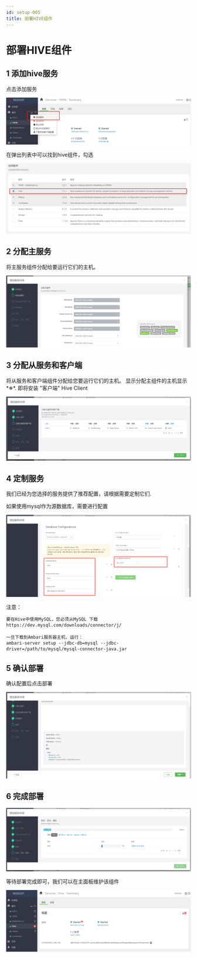 ```yaml
---
id: setup-005
title: 部署HIVE组件
---
```


# 部署HIVE组件



## 1 添加hive服务

点击添加服务

![image-20220623123143466](img/image-20220623123143466.png)

在弹出列表中可以找到hive组件，勾选

![image-20220623123223328](img/image-20220623123223328.png)

## 2 分配主服务

将主服务组件分配给要运行它们的主机。

![image-20220623123309032](img/image-20220623123309032.png)



## 3 分配从服务和客户端

将从服务和客户端组件分配给您要运行它们的主机。
显示分配主组件的主机显示*✵*. 即将安装
"客户端" Hive Client

![image-20220623123332119](img/image-20220623123332119.png)



## 4 定制服务

我们已经为您选择的服务提供了推荐配置，请根据需要定制它们.

如果使用mysql作为源数据库，需要进行配置

![image-20220623123447236](img/image-20220623123447236.png)

注意：

```shell
要在Hive中使用MySQL，您必须从MySQL 下载https://dev.mysql.com/downloads/connector/j/

一旦下载到Ambari服务器主机，运行：
ambari-server setup --jdbc-db=mysql --jdbc-driver=/path/to/mysql/mysql-connector-java.jar
```



## 5 确认部署

确认配置后点击部署

![image-20220623124837845](img/image-20220623124837845.png)

## 6 完成部署

![image-20220623124903245](img/image-20220623124903245.png)

等待部署完成即可，我们可以在主面板维护该组件

![image-20220623130249851](img/image-20220623130249851.png)

